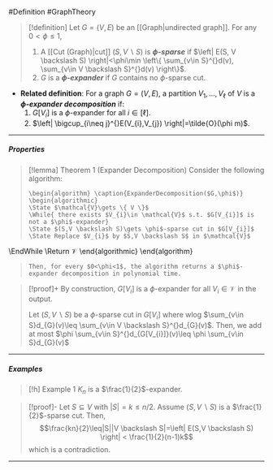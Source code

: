 #Definition #GraphTheory 

> [!definition]
> Let $G=(V,E)$ be an [[Graph|undirected graph]]. For any $0<\phi\leq 1$, 
> 1. A [[Cut (Graph)|cut]] $(S, V\backslash S)$ is ***$\phi$-sparse*** if $\left| E(S, V \backslash S) \right|<\phi\min \left\{  \sum_{v\in S}^{}d(v), \sum_{v\in V \backslash S}^{}d(v)  \right\}$.
> 2. $G$ is a ***$\phi$-expander*** if $G$ contains no $\phi$-sparse cut.
- **Related definition**: For a graph $G=(V,E)$, a partition $V_{1},\dots,V_{\ell}$ of $V$ is a ***$\phi$-expander decomposition*** if:
	1. $G[V_{i}]$ is a $\phi$-expander for all $i\in[\ell]$.
	2. $\left| \bigcup_{i\neq j}^{}E(V_{i},V_{j}) \right|=\tilde{O}(\phi m)$.
---
##### Properties
> [!lemma] Theorem 1 (Expander Decomposition)
> Consider the following algorithm:
> ```pseudo
> \begin{algorithm} \caption{ExpanderDecomposition($G,\phi$)}
> \begin{algorithmic} 
> \State $\mathcal{V}\gets \{ V \}$
> \While{ there exists $V_{i}\in \mathcal{V}$ s.t. $G[V_{i}]$ is not a $\phi$-expander}
> \State $(S,V \backslash S)\gets \phi$-sparse cut in $G[V_{i}]$
> \State Replace $V_{i}$ by $S,V \backslash S$ in $\mathcal{V}$
\EndWhile
\Return $\mathcal{V}$
\end{algorithmic}
\end{algorithm}
> ```
> Then, for every $0<\phi<1$, the algorithm returns a $\phi$-expander decomposition in polynomial time.

> [!proof]+
> By construction, $G[V_{i}]$ is a $\phi$-expander for all $V_{i}\in \mathcal{V}$ in the output. 
> 
> Let $(S,V \backslash S)$ be a $\phi$-sparse cut in $G[V_{i}]$ where wlog $\sum_{v\in S}d_{G}(v)\leq \sum_{v\in V \backslash S}^{}d_{G}(v)$. Then, we add at most $\phi \sum_{v\in S}^{}d_{G[V_{i}]}(v)\leq \phi \sum_{v\in S}d_{G}(v)$

---
##### Examples
> [!h] Example 1
> $K_{n}$ is a $\frac{1}{2}$-expander.

> [!proof]-
> Let $S\subseteq V$ with $\left| S \right|=k\leq n / 2$. Assume $(S,V\backslash S)$ is a $\frac{1}{2}$-sparse cut. Then, $$\frac{kn}{2}\leq|S||V \backslash S|=\left| E(S,V \backslash S) \right| < \frac{1}{2}(n-1)k$$which is a contradiction.
---

